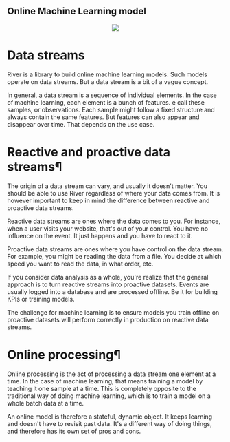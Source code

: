 ## Online Machine Learning model

<p align="center">
  <img src="https://github.com/online-ml/river/blob/main/docs/img/logo.svg?raw=true"/>
</p>


# Data streams
River is a library to build online machine learning models. Such models operate on data streams. But a data stream is a bit of a vague concept.

In general, a data stream is a sequence of individual elements. In the case of machine learning, each element is a bunch of features. 
e call these samples, or observations. Each sample might follow a fixed structure and always contain the same features. 
But features can also appear and disappear over time. That depends on the use case.

# Reactive and proactive data streams¶
The origin of a data stream can vary, and usually it doesn't matter. You should be able to use River regardless of where your data comes from.
It is however important to keep in mind the difference between reactive and proactive data streams.

Reactive data streams are ones where the data comes to you. For instance, when a user visits your website, that's out of your control. You have no
influence on the event. It just happens and you have to react to it.

Proactive data streams are ones where you have control on the data stream. For example, you might be reading the data from a file. You decide at which
speed you want to read the data, in what order, etc.

If you consider data analysis as a whole, you're realize that the general approach is to turn reactive streams into proactive datasets.
Events are usually logged into a database and are processed offline. Be it for building KPIs or training models.

The challenge for machine learning is to ensure models you train offline on proactive datasets will perform correctly in production on reactive data streams.

# Online processing¶
Online processing is the act of processing a data stream one element at a time. In the case of machine learning, that means training a model by teaching
it one sample at a time. This is completely opposite to the traditional way of doing machine learning, which is to train a model on a whole batch data at a time.

An online model is therefore a stateful, dynamic object. It keeps learning and doesn't have to revisit past data. It's a different way of doing things,
and therefore has its own set of pros and cons.
